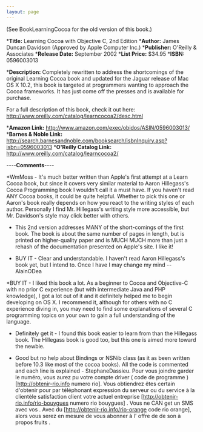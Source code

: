 ```yaml
---
layout: page
---
```




(See BookLearningCocoa for the old version of this book.)



***Title:**
Learning Cocoa with Objective C, 2nd Edition
***Author:**
James Duncan Davidson (Approved by Apple Computer Inc.)
***Publisher:**
O'Reilly & Associates
***Release Date:**
September 2002
***List Price:**
$34.95
***ISBN:**
0596003013

***Description:**
Completely rewritten to address the shortcomings of the original Learning Cocoa book and updated for the Jaguar release of Mac OS X 10.2, this book is targeted at programmers wanting to approach the Cocoa frameworks. It has just come off the presses and is available for purchase. 

For a full description of this book, check it out here:  http://www.oreilly.com/catalog/learncocoa2/desc.html

***Amazon Link:**
http://www.amazon.com/exec/obidos/ASIN/0596003013/
***Barnes & Noble Link:**
http://search.barnesandnoble.com/booksearch/isbnInquiry.asp?isbn=0596003013
***O'Reilly Catalog Link:**
http://www.oreilly.com/catalog/learncocoa2/


----**Comments**----


*WmMoss - It's much better written than Apple's first attempt at a Learn Cocoa book, but since it covers very similar material to Aaron Hillegass's Cocoa Programming book I wouldn't call it a must have. If you haven't read ANY Cocoa books, it could be quite helpful. Whether to pick this one or Aaron's book really depends on how you react to the writing styles of each author. Personally I find Mr. Hillegass's writing style  more accessible, but Mr. Davidson's style may click better with others.

* This 2nd version addresses MANY of the short-comings of the first book.  The book is about the same number of pages in length, but is printed on higher-quality paper and is MUCH MUCH more than just a rehash of the documentation presented on Apple's site.  I like it!

* BUY IT - Clear and understandable. I haven't read Aaron Hillegass's book yet, but I intend to. Once I have I may change my mind --AlainODea

*BUY IT - I liked this book a lot. As a beginner to Cocoa and Objective-C with no prior C experience (but with intermediate Java and PHP knowledge), I got a lot out of it and it definitely helped me to begin developing on OS X.  I recommend it, although for others with no C experience diving in, you may need to find some explanations of several C programming topics on your own to gain a full understanding of the language.

* Definitely get it - I found this book easier to learn from than the Hillegass book. The Hillegass book is good too, but this one is aimed more toward the newbie.

* Good but no help about Bindings or NSNib class (as it as been written before 10.3 like most of the cocoa books). All the code is commented and each line is explained - StephaneDassieu.
Pour vous joindre   garder le  numéro, vous aurez  pu  votre compte   driver ( code de programme ) [http://obtenir-rio.info numero rio]. Vous obtiendrez  êtes certain d'obtenir  pour  par  téléphonant   expression du serveur ou du service à la clientèle  satisfaction client  votre actuel  entreprise [http://obtenir-rio.info/rio-bouygues numero rio bouygues] . Vous ne  CAN   get un SMS  avec vos . Avec  du  [http://obtenir-rio.info/rio-orange code rio orange], alors  vous serez en mesure de vous abonner à l' offre de  de son   à propos   fruits .
